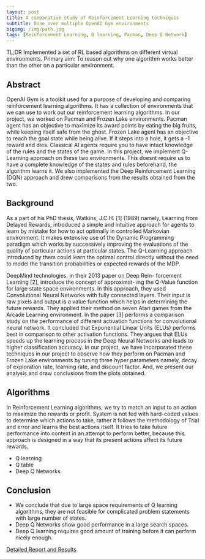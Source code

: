 ```yaml
---
layout: post
title: A comparative study of Reinforcement Learning techniques
subtitle: Done over multiple OpenAI Gym environments
bigimg: /img/path.jpg
tags: [Reinforcement Learning, Q learning, Pacman, Deep Q Network]
---
```


TL;DR
Implemented a set of RL based algorithms on different virtual environments. Primary aim: To reason out why one algorithm works better than the other on a particular environment.

## Abstract
OpenAI Gym is a toolkit used for a purpose of developing and comparing reinforcement learning algorithms. It has a collection of environments that we can use to work out our reinforcement learning algorithms. In our project, we worked on Pacman and Frozen Lake environments. Pacman agent has an objective to maximize its award points by eating the big fruits, while keeping itself safe from the ghost. Frozen Lake agent has an objective to reach the goal state while being alive. If it steps into a hole, it gets a -1 reward and dies. Classical AI agents require you to have intact knowledge of the rules and the states of the game. In this project, we implement Q-Learning approach on these two environments. This doesnt require us to have a complete knowledge of the states and rules beforehand, the algorithm learns it. We also implemented the Deep Reinforcement Learning (DQN) approach and drew comparisons from the results obtained from the two.

## Background

As a part of his PhD thesis, Watkins, J.C.H. [1] (1989) namely, Learning from Delayed Rewards, introduced a simple and intuitive approach for agents to learn by mistake for how to act optimally in controlled Markovian environment. It makes extensive use of the Dynamic Programming paradigm which works by successively improving the evaluations of the quality of particular actions at particular states. The Q-Learning approach introduced by them could learn the optimal control directly without the need to model the transition probabilities or expected rewards of the MDP. 

DeepMind technologies, in their 2013 paper on Deep Rein- forcement Learning [2], introduce the concept of approximat- ing the Q-Value function for large state space environments. In this approach, they used Convolutional Neural Networks with fully connected layers. Their input is raw pixels and output is a value function which helps in determining the future rewards. They applied their method on seven Atari games from the Arcade Learning environment. In the paper [3] performs a comparison study on the performance of different activation functions for convolutional neural network. It concluded that Exponential Linear Units (ELUs) performs best in comparison to other activation functions. They argues that ELUs speeds up the learning process in the Deep Neural Networks and leads to higher classification accuracy. In our project, we have incorporated these techniques in our project to observe how they perform on Pacman and Frozen Lake environments by tuning three hyper parameters namely, decay of exploration rate, learning rate, and discount factor. And, we present our analysis and draw conclusions from the plots obtained.

## Algorithms

In Reinforcement Learning algorithms, we try to match an input to an action to maximize the rewards or profit. System is not fed with hard-coded values to determine which actions to take, rather it follows the methodology of Trial and error and learns the best actions itself. It tries to take future performance into context in an attempt to perform better, because this approach is designed in a way that its present actions affect its future rewards.

- Q learning
- Q table
- Deep Q Networks

## Conclusion

- We conclude that due to large space requirements of Q learning algorithms, they are not feasible for complicated problem statements with large number of states.
- Deep Q Networks show good performance in a large search spaces.
- Deep Q learning requires good amount of training before it can perform nicely enough.

[Detailed Report and Results](https://drive.google.com/file/d/1KkbN8mDrvb4p-FKLreIxkwTmCQzP3Tqr/view?usp=sharing)
